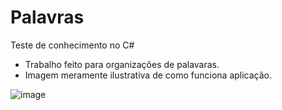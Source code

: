 # Palavras
Teste de conhecimento no C#

- Trabalho feito para organizações de palavaras.
- Imagem meramente ilustrativa de como funciona aplicação.

![image](https://user-images.githubusercontent.com/103529259/173879753-d09154b3-ac15-4d67-b526-f5773ad1ffe7.png)
